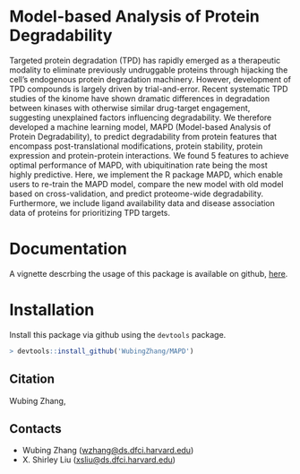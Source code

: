 # Model-based Analysis of Protein Degradability

Targeted protein degradation (TPD) has rapidly emerged as a therapeutic modality to eliminate previously undruggable proteins through hijacking the cell’s endogenous protein degradation machinery. However, development of TPD compounds is largely driven by trial-and-error. Recent systematic TPD studies of the kinome have shown dramatic differences in degradation between kinases with otherwise similar drug-target engagement, suggesting unexplained factors influencing degradability. We therefore developed a machine learning model, MAPD (Model-based Analysis of Protein Degradability), to predict degradability from protein features that encompass post-translational modifications, protein stability, protein expression and protein-protein interactions. We found 5 features to achieve optimal performance of MAPD, with ubiquitination rate being the most highly predictive. Here, we implement the R package MAPD, which enable users to re-train the MAPD model, compare the new model with old model based on cross-validation, and predict proteome-wide degradability. Furthermore, we include ligand availability data and disease association data of proteins for prioritizing TPD targets.

# Documentation
A vignette descrbing the usage of this package is available on github, [here](https://github.com/WubingZhang/MAPD/blob/master/inst/doc/MAPD.Rmd).

# Installation
Install this package via github using the `devtools` package.

```R
> devtools::install_github('WubingZhang/MAPD')
```

## Citation

Wubing Zhang, 

## Contacts
* Wubing Zhang (wzhang@ds.dfci.harvard.edu)
* X. Shirley Liu (xsliu@ds.dfci.harvard.edu)